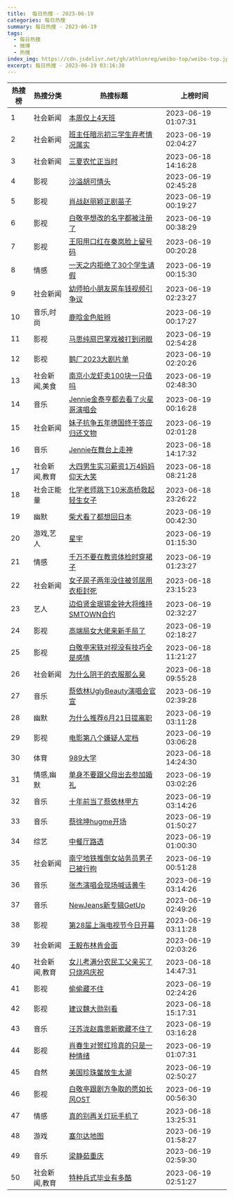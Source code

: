 ```yaml
---
title:  每日热搜 - 2023-06-19
categories: 每日热搜
summary: 每日热搜 - 2023-06-19
tags:
  - 每日热搜
  - 微博
  - 热搜
index_img: https://cdn.jsdelivr.net/gh/athlonreg/weibo-top/weibo-top.jpeg
excerpt: 每日热搜 - 2023-06-19 03:16:38
---
```


| 热搜榜 | 热搜分类 | 热搜标题 | 上榜时间 |
| --- | --- | --- | --- |
| 1 | 社会新闻 | [本周仅上4天班](https://s.weibo.com/weibo%3Fq%3D%2523%E6%9C%AC%E5%91%A8%E4%BB%85%E4%B8%8A4%E5%A4%A9%E7%8F%AD%2523) | 2023-06-19 01:07:31 | 
| 2 | 社会新闻 | [班主任暗示初三学生弃考情况属实](https://s.weibo.com/weibo%3Fq%3D%2523%E7%8F%AD%E4%B8%BB%E4%BB%BB%E6%9A%97%E7%A4%BA%E5%88%9D%E4%B8%89%E5%AD%A6%E7%94%9F%E5%BC%83%E8%80%83%E6%83%85%E5%86%B5%E5%B1%9E%E5%AE%9E%2523) | 2023-06-19 02:04:27 | 
| 3 | 社会新闻 | [三夏农忙正当时](https://s.weibo.com/weibo%3Fq%3D%2523%E4%B8%89%E5%A4%8F%E5%86%9C%E5%BF%99%E6%AD%A3%E5%BD%93%E6%97%B6%2523) | 2023-06-18 14:16:28 | 
| 4 | 影视 | [沙溢胡可情头](https://s.weibo.com/weibo%3Fq%3D%2523%E6%B2%99%E6%BA%A2%E8%83%A1%E5%8F%AF%E6%83%85%E5%A4%B4%2523) | 2023-06-19 02:45:28 | 
| 5 | 影视 | [肖战赵丽颖正剧苗子](https://s.weibo.com/weibo%3Fq%3D%2523%E8%82%96%E6%88%98%E8%B5%B5%E4%B8%BD%E9%A2%96%E6%AD%A3%E5%89%A7%E8%8B%97%E5%AD%90%2523) | 2023-06-19 00:19:27 | 
| 6 | 影视 | [白敬亭想改的名字都被注册了](https://s.weibo.com/weibo%3Fq%3D%2523%E7%99%BD%E6%95%AC%E4%BA%AD%E6%83%B3%E6%94%B9%E7%9A%84%E5%90%8D%E5%AD%97%E9%83%BD%E8%A2%AB%E6%B3%A8%E5%86%8C%E4%BA%86%2523) | 2023-06-19 00:38:29 | 
| 7 | 影视 | [王阳用口红在秦岚脸上留号码](https://s.weibo.com/weibo%3Fq%3D%2523%E7%8E%8B%E9%98%B3%E7%94%A8%E5%8F%A3%E7%BA%A2%E5%9C%A8%E7%A7%A6%E5%B2%9A%E8%84%B8%E4%B8%8A%E7%95%99%E5%8F%B7%E7%A0%81%2523) | 2023-06-19 00:20:28 | 
| 8 | 情感 | [一天之内拒绝了30个学生请假](https://s.weibo.com/weibo%3Fq%3D%2523%E4%B8%80%E5%A4%A9%E4%B9%8B%E5%86%85%E6%8B%92%E7%BB%9D%E4%BA%8630%E4%B8%AA%E5%AD%A6%E7%94%9F%E8%AF%B7%E5%81%87%2523) | 2023-06-19 00:15:30 | 
| 9 | 社会新闻 | [幼师拍小朋友房车钱视频引争议](https://s.weibo.com/weibo%3Fq%3D%2523%E5%B9%BC%E5%B8%88%E6%8B%8D%E5%B0%8F%E6%9C%8B%E5%8F%8B%E6%88%BF%E8%BD%A6%E9%92%B1%E8%A7%86%E9%A2%91%E5%BC%95%E4%BA%89%E8%AE%AE%2523) | 2023-06-19 02:23:27 | 
| 10 | 音乐,时尚 | [鹿晗金色脏辫](https://s.weibo.com/weibo%3Fq%3D%2523%E9%B9%BF%E6%99%97%E9%87%91%E8%89%B2%E8%84%8F%E8%BE%AB%2523) | 2023-06-19 00:17:27 | 
| 11 | 影视 | [马思纯扇巴掌戏被打到闭眼](https://s.weibo.com/weibo%3Fq%3D%2523%E9%A9%AC%E6%80%9D%E7%BA%AF%E6%89%87%E5%B7%B4%E6%8E%8C%E6%88%8F%E8%A2%AB%E6%89%93%E5%88%B0%E9%97%AD%E7%9C%BC%2523) | 2023-06-19 02:54:28 | 
| 12 | 影视 | [鹅厂2023大剧片单](https://s.weibo.com/weibo%3Fq%3D%2523%E9%B9%85%E5%8E%822023%E5%A4%A7%E5%89%A7%E7%89%87%E5%8D%95%2523) | 2023-06-19 02:20:26 | 
| 13 | 社会新闻,美食 | [南京小龙虾卖100块一只值吗](https://s.weibo.com/weibo%3Fq%3D%2523%E5%8D%97%E4%BA%AC%E5%B0%8F%E9%BE%99%E8%99%BE%E5%8D%96100%E5%9D%97%E4%B8%80%E5%8F%AA%E5%80%BC%E5%90%97%2523) | 2023-06-19 02:48:30 | 
| 14 | 音乐 | [Jennie金泰亨都去看了火星哥演唱会](https://s.weibo.com/weibo%3Fq%3D%2523Jennie%E9%87%91%E6%B3%B0%E4%BA%A8%E9%83%BD%E5%8E%BB%E7%9C%8B%E4%BA%86%E7%81%AB%E6%98%9F%E5%93%A5%E6%BC%94%E5%94%B1%E4%BC%9A%2523) | 2023-06-19 00:16:28 | 
| 15 | 社会新闻 | [妹子抗争五年德国终于答应归还文物](https://s.weibo.com/weibo%3Fq%3D%2523%E5%A6%B9%E5%AD%90%E6%8A%97%E4%BA%89%E4%BA%94%E5%B9%B4%E5%BE%B7%E5%9B%BD%E7%BB%88%E4%BA%8E%E7%AD%94%E5%BA%94%E5%BD%92%E8%BF%98%E6%96%87%E7%89%A9%2523) | 2023-06-19 02:01:28 | 
| 16 | 音乐 | [Jennie在舞台上走神](https://s.weibo.com/weibo%3Fq%3D%2523Jennie%E5%9C%A8%E8%88%9E%E5%8F%B0%E4%B8%8A%E8%B5%B0%E7%A5%9E%2523) | 2023-06-18 14:17:32 | 
| 17 | 社会新闻,教育 | [大四男生实习薪资1万4妈妈仰天大笑](https://s.weibo.com/weibo%3Fq%3D%2523%E5%A4%A7%E5%9B%9B%E7%94%B7%E7%94%9F%E5%AE%9E%E4%B9%A0%E8%96%AA%E8%B5%841%E4%B8%874%E5%A6%88%E5%A6%88%E4%BB%B0%E5%A4%A9%E5%A4%A7%E7%AC%91%2523) | 2023-06-18 08:21:28 | 
| 18 | 社会正能量 | [化学老师跳下10米高桥救起轻生女子](https://s.weibo.com/weibo%3Fq%3D%2523%E5%8C%96%E5%AD%A6%E8%80%81%E5%B8%88%E8%B7%B3%E4%B8%8B10%E7%B1%B3%E9%AB%98%E6%A1%A5%E6%95%91%E8%B5%B7%E8%BD%BB%E7%94%9F%E5%A5%B3%E5%AD%90%2523) | 2023-06-18 23:26:22 | 
| 19 | 幽默 | [柴犬看了都想回日本](https://s.weibo.com/weibo%3Fq%3D%2523%E6%9F%B4%E7%8A%AC%E7%9C%8B%E4%BA%86%E9%83%BD%E6%83%B3%E5%9B%9E%E6%97%A5%E6%9C%AC%2523) | 2023-06-19 00:42:30 | 
| 20 | 游戏,艺人 | [星宇](https://s.weibo.com/weibo%3Fq%3D%2523%E6%98%9F%E5%AE%87%2523) | 2023-06-19 01:15:30 | 
| 21 | 情感 | [千万不要在教资体检时穿裙子](https://s.weibo.com/weibo%3Fq%3D%2523%E5%8D%83%E4%B8%87%E4%B8%8D%E8%A6%81%E5%9C%A8%E6%95%99%E8%B5%84%E4%BD%93%E6%A3%80%E6%97%B6%E7%A9%BF%E8%A3%99%E5%AD%90%2523) | 2023-06-19 01:23:27 | 
| 22 | 社会新闻 | [女子房子两年没住被邻居用衣柜封死](https://s.weibo.com/weibo%3Fq%3D%2523%E5%A5%B3%E5%AD%90%E6%88%BF%E5%AD%90%E4%B8%A4%E5%B9%B4%E6%B2%A1%E4%BD%8F%E8%A2%AB%E9%82%BB%E5%B1%85%E7%94%A8%E8%A1%A3%E6%9F%9C%E5%B0%81%E6%AD%BB%2523) | 2023-06-18 23:15:23 | 
| 23 | 艺人 | [边伯贤金珉锡金钟大将维持SMTOWN合约](https://s.weibo.com/weibo%3Fq%3D%2523%E8%BE%B9%E4%BC%AF%E8%B4%A4%E9%87%91%E7%8F%89%E9%94%A1%E9%87%91%E9%92%9F%E5%A4%A7%E5%B0%86%E7%BB%B4%E6%8C%81SMTOWN%E5%90%88%E7%BA%A6%2523) | 2023-06-19 02:32:27 | 
| 24 | 影视 | [高端局女大佬来新手局了](https://s.weibo.com/weibo%3Fq%3D%2523%E9%AB%98%E7%AB%AF%E5%B1%80%E5%A5%B3%E5%A4%A7%E4%BD%AC%E6%9D%A5%E6%96%B0%E6%89%8B%E5%B1%80%E4%BA%86%2523) | 2023-06-19 02:18:27 | 
| 25 | 影视 | [白敬亭宋轶对视没有技巧全是感情](https://s.weibo.com/weibo%3Fq%3D%2523%E7%99%BD%E6%95%AC%E4%BA%AD%E5%AE%8B%E8%BD%B6%E5%AF%B9%E8%A7%86%E6%B2%A1%E6%9C%89%E6%8A%80%E5%B7%A7%E5%85%A8%E6%98%AF%E6%84%9F%E6%83%85%2523) | 2023-06-18 11:21:27 | 
| 26 | 社会新闻 | [为什么阴干的衣服那么臭](https://s.weibo.com/weibo%3Fq%3D%2523%E4%B8%BA%E4%BB%80%E4%B9%88%E9%98%B4%E5%B9%B2%E7%9A%84%E8%A1%A3%E6%9C%8D%E9%82%A3%E4%B9%88%E8%87%AD%2523) | 2023-06-18 09:55:28 | 
| 27 | 音乐 | [蔡依林UglyBeauty演唱会官宣](https://s.weibo.com/weibo%3Fq%3D%2523%E8%94%A1%E4%BE%9D%E6%9E%97UglyBeauty%E6%BC%94%E5%94%B1%E4%BC%9A%E5%AE%98%E5%AE%A3%2523) | 2023-06-19 02:39:28 | 
| 28 | 幽默 | [为什么推荐6月21日提离职](https://s.weibo.com/weibo%3Fq%3D%2523%E4%B8%BA%E4%BB%80%E4%B9%88%E6%8E%A8%E8%8D%906%E6%9C%8821%E6%97%A5%E6%8F%90%E7%A6%BB%E8%81%8C%2523) | 2023-06-19 03:11:28 | 
| 29 | 影视 | [电影第八个嫌疑人定档](https://s.weibo.com/weibo%3Fq%3D%2523%E7%94%B5%E5%BD%B1%E7%AC%AC%E5%85%AB%E4%B8%AA%E5%AB%8C%E7%96%91%E4%BA%BA%E5%AE%9A%E6%A1%A3%2523) | 2023-06-19 03:06:28 | 
| 30 | 体育 | [989大学](https://s.weibo.com/weibo%3Fq%3D%2523989%E5%A4%A7%E5%AD%A6%2523) | 2023-06-18 14:24:30 | 
| 31 | 情感,幽默 | [单身不要跟父母出去参加婚礼](https://s.weibo.com/weibo%3Fq%3D%2523%E5%8D%95%E8%BA%AB%E4%B8%8D%E8%A6%81%E8%B7%9F%E7%88%B6%E6%AF%8D%E5%87%BA%E5%8E%BB%E5%8F%82%E5%8A%A0%E5%A9%9A%E7%A4%BC%2523) | 2023-06-19 03:02:26 | 
| 32 | 音乐 | [十年前当了蔡依林甲方](https://s.weibo.com/weibo%3Fq%3D%2523%E5%8D%81%E5%B9%B4%E5%89%8D%E5%BD%93%E4%BA%86%E8%94%A1%E4%BE%9D%E6%9E%97%E7%94%B2%E6%96%B9%2523) | 2023-06-19 03:14:26 | 
| 33 | 音乐 | [蔡徐坤hugme开场](https://s.weibo.com/weibo%3Fq%3D%2523%E8%94%A1%E5%BE%90%E5%9D%A4hugme%E5%BC%80%E5%9C%BA%2523) | 2023-06-19 01:50:27 | 
| 34 | 综艺 | [中餐厅路透](https://s.weibo.com/weibo%3Fq%3D%2523%E4%B8%AD%E9%A4%90%E5%8E%85%E8%B7%AF%E9%80%8F%2523) | 2023-06-19 01:00:30 | 
| 35 | 社会新闻 | [南宁地铁推倒女站务员男子已被行拘](https://s.weibo.com/weibo%3Fq%3D%2523%E5%8D%97%E5%AE%81%E5%9C%B0%E9%93%81%E6%8E%A8%E5%80%92%E5%A5%B3%E7%AB%99%E5%8A%A1%E5%91%98%E7%94%B7%E5%AD%90%E5%B7%B2%E8%A2%AB%E8%A1%8C%E6%8B%98%2523) | 2023-06-19 00:51:28 | 
| 36 | 音乐 | [张杰演唱会现场喊话黄牛](https://s.weibo.com/weibo%3Fq%3D%2523%E5%BC%A0%E6%9D%B0%E6%BC%94%E5%94%B1%E4%BC%9A%E7%8E%B0%E5%9C%BA%E5%96%8A%E8%AF%9D%E9%BB%84%E7%89%9B%2523) | 2023-06-19 03:14:26 | 
| 37 | 音乐 | [NewJeans新专辑GetUp](https://s.weibo.com/weibo%3Fq%3D%2523NewJeans%E6%96%B0%E4%B8%93%E8%BE%91GetUp%2523) | 2023-06-19 02:49:26 | 
| 38 | 影视 | [第28届上海电视节今日开幕](https://s.weibo.com/weibo%3Fq%3D%2523%E7%AC%AC28%E5%B1%8A%E4%B8%8A%E6%B5%B7%E7%94%B5%E8%A7%86%E8%8A%82%E4%BB%8A%E6%97%A5%E5%BC%80%E5%B9%95%2523) | 2023-06-19 03:11:28 | 
| 39 | 社会新闻 | [王毅布林肯会面](https://s.weibo.com/weibo%3Fq%3D%2523%E7%8E%8B%E6%AF%85%E5%B8%83%E6%9E%97%E8%82%AF%E4%BC%9A%E9%9D%A2%2523) | 2023-06-19 02:03:26 | 
| 40 | 社会新闻,教育 | [女儿考满分农民工父亲买了只烧鸡庆祝](https://s.weibo.com/weibo%3Fq%3D%2523%E5%A5%B3%E5%84%BF%E8%80%83%E6%BB%A1%E5%88%86%E5%86%9C%E6%B0%91%E5%B7%A5%E7%88%B6%E4%BA%B2%E4%B9%B0%E4%BA%86%E5%8F%AA%E7%83%A7%E9%B8%A1%E5%BA%86%E7%A5%9D%2523) | 2023-06-18 14:47:31 | 
| 41 | 影视 | [偷偷藏不住](https://s.weibo.com/weibo%3Fq%3D%2523%E5%81%B7%E5%81%B7%E8%97%8F%E4%B8%8D%E4%BD%8F%2523) | 2023-06-19 02:24:26 | 
| 42 | 影视 | [建议魏大勋别看](https://s.weibo.com/weibo%3Fq%3D%2523%E5%BB%BA%E8%AE%AE%E9%AD%8F%E5%A4%A7%E5%8B%8B%E5%88%AB%E7%9C%8B%2523) | 2023-06-18 15:17:31 | 
| 43 | 音乐 | [汪苏泷赵露思新歌藏不住了](https://s.weibo.com/weibo%3Fq%3D%2523%E6%B1%AA%E8%8B%8F%E6%B3%B7%E8%B5%B5%E9%9C%B2%E6%80%9D%E6%96%B0%E6%AD%8C%E8%97%8F%E4%B8%8D%E4%BD%8F%E4%BA%86%2523) | 2023-06-19 03:16:28 | 
| 44 | 影视 | [肖春生对贺红玲真的只是一种情绪](https://s.weibo.com/weibo%3Fq%3D%2523%E8%82%96%E6%98%A5%E7%94%9F%E5%AF%B9%E8%B4%BA%E7%BA%A2%E7%8E%B2%E7%9C%9F%E7%9A%84%E5%8F%AA%E6%98%AF%E4%B8%80%E7%A7%8D%E6%83%85%E7%BB%AA%2523) | 2023-06-19 01:07:31 | 
| 45 | 自然 | [美国珍珠鳖放生太湖](https://s.weibo.com/weibo%3Fq%3D%2523%E7%BE%8E%E5%9B%BD%E7%8F%8D%E7%8F%A0%E9%B3%96%E6%94%BE%E7%94%9F%E5%A4%AA%E6%B9%96%2523) | 2023-06-19 02:50:27 | 
| 46 | 影视 | [白敬亭跟剧方争取的愿如长风OST](https://s.weibo.com/weibo%3Fq%3D%2523%E7%99%BD%E6%95%AC%E4%BA%AD%E8%B7%9F%E5%89%A7%E6%96%B9%E4%BA%89%E5%8F%96%E7%9A%84%E6%84%BF%E5%A6%82%E9%95%BF%E9%A3%8EOST%2523) | 2023-06-19 00:56:30 | 
| 47 | 情感 | [真的别再关灯玩手机了](https://s.weibo.com/weibo%3Fq%3D%2523%E7%9C%9F%E7%9A%84%E5%88%AB%E5%86%8D%E5%85%B3%E7%81%AF%E7%8E%A9%E6%89%8B%E6%9C%BA%E4%BA%86%2523) | 2023-06-18 13:25:31 | 
| 48 | 游戏 | [塞尔达地图](https://s.weibo.com/weibo%3Fq%3D%2523%E5%A1%9E%E5%B0%94%E8%BE%BE%E5%9C%B0%E5%9B%BE%2523) | 2023-06-19 01:58:27 | 
| 49 | 音乐 | [梁静茹重庆](https://s.weibo.com/weibo%3Fq%3D%2523%E6%A2%81%E9%9D%99%E8%8C%B9%E9%87%8D%E5%BA%86%2523) | 2023-06-19 02:59:30 | 
| 50 | 社会新闻,教育 | [特种兵式毕业有多酷](https://s.weibo.com/weibo%3Fq%3D%2523%E7%89%B9%E7%A7%8D%E5%85%B5%E5%BC%8F%E6%AF%95%E4%B8%9A%E6%9C%89%E5%A4%9A%E9%85%B7%2523) | 2023-06-19 02:51:27 | 
